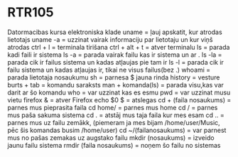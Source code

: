 # RTR105
Datormacibas kursa elektroniska klade
uname = ļauj apskatit, kur atrodas lietotajs
uname -a = uzzinat vairak informaciju par lietotaju un kur viņš atrodas
ctrl + l = terminala tirišana
ctrl + alt + t = atver terminalu
ls = parada kadi faili ir sistema
ls -a = parada vairak failu kas ir sistema un ar .
ls -la = parada cik ir failus sistema un kadas atļaujas pie tam ir 
ls -l = parada cik ir failu sistema un kadas atļaujas ir, tikai ne visus failus(bez .)
whoami = parada lietotaja nosaukumu
sh = parnesa $ jauna rinda
history = vesture
burts + tab = komandu saraksts
man + komanda(ls) = parada visu,kas var darit ar šo komandu
who = var uzzinat kas es esmu
pwd = var uzzinat musu vietu
firefox & = atver Firefox
echo $0
$ = atslegas
cd + (faila nosaukums) = parnes mus pieprasita faila
cd home/ = parnes mus home 
cd / = parnes mus paša sakuma sistema
cd . = atstāj mus taja faila kur mes esam
cd .. = parnes mus uz failu zemākk, (piemeram ja mes bijam /home/user/Music, pēc šis komandas busim /home/user)
cd ~/(failanosaukums) = var parnest mus no pašas zemakas uz augstako failu
mkdir (nosaukums) = izveido jaunu failu sistema
rmdir (faila nosaukums) = noņem šo failu no sistemas

